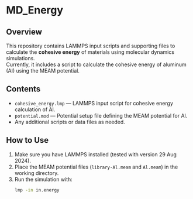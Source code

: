 # MD_Energy

## Overview

This repository contains LAMMPS input scripts and supporting files to calculate the **cohesive energy** of materials using molecular dynamics simulations.  
Currently, it includes a script to calculate the cohesive energy of aluminum (Al) using the MEAM potential.

## Contents

- `cohesive_energy.lmp` — LAMMPS input script for cohesive energy calculation of Al.
- `potential.mod` — Potential setup file defining the MEAM potential for Al.
- Any additional scripts or data files as needed.

## How to Use

1. Make sure you have LAMMPS installed (tested with version 29 Aug 2024).
2. Place the MEAM potential files (`library-Al.meam` and `Al.meam`) in the working directory.
3. Run the simulation with:
   ```bash
   lmp -in in.energy
